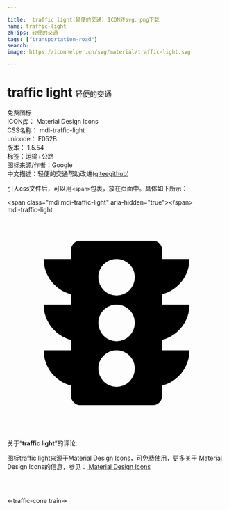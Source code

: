 ```yaml
---

title:  traffic light(轻便的交通) ICON转svg、png下载
name: traffic-light
zhTips: 轻便的交通
tags: ["transportation-road"]
search: 
image: https://iconhelper.cn/svg/material/traffic-light.svg

---
```


# traffic light  <small style="font-size: 60%;font-weight: 100">轻便的交通</small>


<div class="detail-page">
<p>
<span><span class="badge-success badge">免费图标</span> </span>
<br/>
<span>
ICON库：
<span class="badge-secondary badge">Material Design Icons</span> 
</span>
<br/>
<span>
CSS名称：
<span class="badge-secondary badge">mdi-traffic-light</span> 
</span>
<br/>
<span>
unicode：
<span class="badge-secondary badge">F052B</span> 
<copy-btn content='F052B' btn-title=""></copy-btn>
<copy-btn :content='String.fromCodePoint(parseInt("F052B", 16))' btn-title="复制U"></copy-btn>
</span>
<br/>
<span>
版本：
<span class="badge-secondary badge">1.5.54</span> 
</span><br/><span>标签：<span class="badge-light badge"><router-link to="/tags/transportation-road.html">运输+公路</router-link></span></span>
<br/>
<span>图标来源/作者：<span class="badge-light badge">Google</span></span> 
<br/>
<span class="zh-detail">中文描述：<span class="badge-primary badge">轻便的交通</span><span class="help-link"><span>帮助改进</span>(<a href="https://gitee.com/liuwave/icon-helper/edit/master/json/material/traffic-light.json" target="_blank" rel="noopener noreferrer">gitee</a><a href="https://github.com/liuwave/icon-helper/edit/master/json/material/traffic-light.json" target="_blank" rel="noopener noreferrer">github</a></span>)</span><br/>
</p>
</div>
<div class="alert alert-dark">
  <i class="mdi mdi-traffic-light mdi-48px"></i>
  <i class="mdi mdi-traffic-light mdi-36px"></i>
  <i class="mdi mdi-traffic-light mdi-24px"></i>
  <i class="mdi mdi-traffic-light mdi-18px"></i>
</div>
<div>
  <p>引入css文件后，可以用<code>&lt;span&gt;</code>包裹，放在页面中。具体如下所示：    
  </p>
  <div class="alert alert-primary" style="font-size: 14px">
    &lt;span class="mdi mdi-traffic-light" aria-hidden="true"&gt;&lt;/span&gt;
    <copy-btn content='<span class="mdi mdi-traffic-light" aria-hidden="true"></span>'></copy-btn>
  </div>
  <div class="alert alert-secondary">
    <i class="mdi mdi-traffic-light"
    style="font-size: 24px"
    aria-hidden="true"></i> mdi-traffic-light
    <copy-btn content="mdi-traffic-light" btn-title="复制图标名称"></copy-btn>
  </div>
</div>
<div id="svg" class="svg-wrap">
<svg xmlns="http://www.w3.org/2000/svg" viewBox="0 0 24 24"><path d="M12,9A2,2 0 0,1 10,7C10,5.89 10.9,5 12,5C13.11,5 14,5.89 14,7A2,2 0 0,1 12,9M12,14A2,2 0 0,1 10,12C10,10.89 10.9,10 12,10C13.11,10 14,10.89 14,12A2,2 0 0,1 12,14M12,19A2,2 0 0,1 10,17C10,15.89 10.9,15 12,15C13.11,15 14,15.89 14,17A2,2 0 0,1 12,19M20,10H17V8.86C18.72,8.41 20,6.86 20,5H17V4A1,1 0 0,0 16,3H8A1,1 0 0,0 7,4V5H4C4,6.86 5.28,8.41 7,8.86V10H4C4,11.86 5.28,13.41 7,13.86V15H4C4,16.86 5.28,18.41 7,18.86V20A1,1 0 0,0 8,21H16A1,1 0 0,0 17,20V18.86C18.72,18.41 20,16.86 20,15H17V13.86C18.72,13.41 20,11.86 20,10Z" /></svg>
</div>
<detail full-name='mdi-traffic-light'></detail>
<div class="icon-detail__container">
<p>关于“<b>traffic light</b>”的评论:</p>
</div>
<Vssue title="关于“traffic light”的评论" />    
<div><p>图标traffic light来源于Material Design Icons，可免费使用，更多关于 Material Design Icons的信息，参见：<a target="_blank" href="https://iconhelper.cn/material.html"> Material Design Icons</a>
</p></div>

<div style="padding:2rem 0 " class="page-nav"><p class="inner"><span class="prev">←<router-link to="/icon/traffic-cone.html">traffic-cone</router-link></span> <span class="next"><router-link to="/icon/train.html">train</router-link>→</span></p></div>

